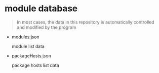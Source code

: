 # module database

> In most cases, the data in this repository is automatically controlled and modified by the program

- modules.json

  module list data
- packageHosts.json

  package hosts list data
